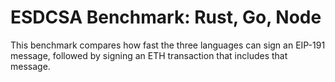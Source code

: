 # ESDCSA Benchmark: Rust, Go, Node

This benchmark compares how fast the three languages can sign an EIP-191 message,
followed by signing an ETH transaction that includes that message.

